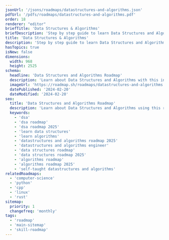 ```yaml
---
jsonUrl: '/jsons/roadmaps/datastructures-and-algorithms.json'
pdfUrl: '/pdfs/roadmaps/datastructures-and-algorithms.pdf'
order: 18
renderer: "editor"
briefTitle: 'Data Structures & Algorithms'
briefDescription: 'Step by step guide to learn Data Structures and Algorithms in 2025'
title: 'Data Structures & Algorithms'
description: 'Step by step guide to learn Data Structures and Algorithms in 2025'
hasTopics: true
isNew: false
dimensions:
  width: 968
  height: 2525
schema:
  headline: 'Data Structures and Algorithms Roadmap'
  description: 'Learn about Data Structures and Algorithms with this interactive step by step guide in 2025. We also have resources and short descriptions attached to the roadmap items so you can get everything you want to learn in one place.'
  imageUrl: 'https://roadmap.sh/roadmaps/datastructures-and-algorithms.png'
  datePublished: '2024-02-20'
  dateModified: '2024-02-20'
seo:
  title: 'Data Structures and Algorithms Roadmap'
  description: 'Learn about Data Structures and Algorithms using this roadmap. Community driven, articles, resources, guides, interview questions, quizzes for modern data structure and algorithms.'
  keywords:
    - 'dsa'
    - 'dsa roadmap'
    - 'dsa roadmap 2025'
    - 'learn data structures'
    - 'learn algorithms'
    - 'datastructures and algorithms roadmap 2025'
    - 'datastructures and algorithms engineer'
    - 'data structures roadmap'
    - 'data structures roadmap 2025'
    - 'algorithms roadmap'
    - 'algorithms roadmap 2025'
    - 'self-taught datastructures and algorithms'
relatedRoadmaps:
  - 'computer-science'
  - 'python'
  - 'cpp'
  - 'linux'
  - 'rust'
sitemap:
  priority: 1
  changefreq: 'monthly'
tags:
  - 'roadmap'
  - 'main-sitemap'
  - 'skill-roadmap'
---
```

